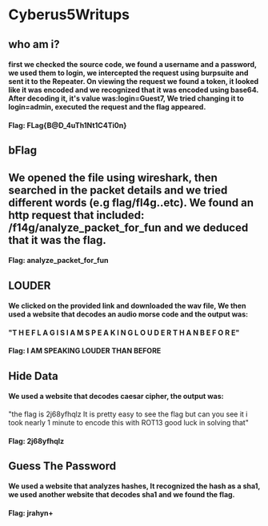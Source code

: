 # Cyberus5Writups

## who am i?
#### first we checked the source code, we found a username and a password, we used them to login, we intercepted the request using burpsuite and sent it to the Repeater. On viewing the request we found a token, it looked like it was encoded and we recognized that it was encoded using base64. After decoding it, it's value was:login=Guest7, We tried changing it to login=admin, executed the request and the flag appeared.
#### Flag: FLag{B@D_4uTh1Nt1C4Ti0n}


## bFlag
## We opened the file using wireshark, then searched in the packet details and we tried different words (e.g flag/fl4g..etc). We found an http request that included: /f14g/analyze_packet_for_fun and we deduced that it was the flag.
#### Flag: analyze_packet_for_fun


## LOUDER
#### We clicked on the provided link and downloaded the wav file, We then used a website that decodes an audio morse code and the output was:
#### "T H E F L A G I S I A M S P E A K I N G L O U D E R T H A N B E F O R E"
#### Flag: I AM SPEAKING LOUDER THAN BEFORE


## Hide Data
#### We used a website that decodes caesar cipher, the output was:
"the flag is 2j68yfhqlz It is pretty easy to see the flag but can you see it i took nearly 1 minute to encode this with ROT13 good luck in solving that"
#### Flag: 2j68yfhqlz


## Guess The Password
#### We used a website that analyzes hashes, It recognized the hash as a sha1, we used another website that decodes sha1 and we found the flag.
#### Flag: jrahyn+

